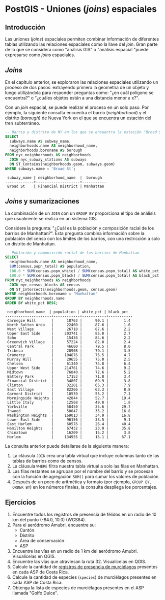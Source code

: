 # PostGIS - Uniones (*joins*) espaciales

## Introducción
Las uniones (*joins*) espaciales permiten combinar información de diferentes tablas utilizando las relaciones espaciales como la llave del *join*. Gran parte de lo que se considera como "análisis GIS" o "análisis espacial "puede expresarse como *joins* espaciales.


## *Joins*
En el capítulo anterior, se exploraron las relaciones espaciales utilizando un proceso de dos pasos: extrayendo primero la geometría de un objeto y luego utilizándola para responder preguntas como: "¿en cuál polígono se encuentra?" o "¿cuáles objetos están a una distancia menor a x?".

Con un *join* espacial, se puede realizar el proceso en un solo paso. Por ejemplo, la siguiente consulta encuentra el barrio (*neighborhood*) y el distrito (*borough*) de Nueva York en el que se encuentra un estación del tren subterráneo.

```sql
-- Barrio y distrito de NY en los que se encuentra la estación "Broad St"
SELECT
  subways.name AS subway_name,
  neighborhoods.name AS neighborhood_name,
  neighborhoods.boroname AS borough
FROM nyc_neighborhoods AS neighborhoods
  JOIN nyc_subway_stations AS subways 
  ON ST_Contains(neighborhoods.geom, subways.geom)
WHERE subways.name = 'Broad St';
```

```
 subway_name | neighborhood_name  |  borough
-------------+--------------------+-----------
 Broad St    | Financial District | Manhattan
```

## *Joins* y sumarizaciones
La combinación de un `JOIN` con un `GROUP BY` proporciona el tipo de análisis que usualmente se realiza en un sistema GIS.

Considere la pregunta: "¿Cuál es la población y composición racial de los barrios de Manhattan?". Esta pregunta combina información sobre la población del censo con los límites de los barrios, con una restricción a solo un distrito de Manhattan.

```sql
-- Población y composición racial de los barrios de Manhattan
SELECT
  neighborhoods.name AS neighborhood_name,
  SUM(census.popn_total) AS population,
  100.0 * SUM(census.popn_white) / SUM(census.popn_total) AS white_pct,
  100.0 * SUM(census.popn_black) / SUM(census.popn_total) AS black_pct
FROM nyc_neighborhoods AS neighborhoods
  JOIN nyc_census_blocks AS census
  ON ST_Intersects(neighborhoods.geom, census.geom)
WHERE neighborhoods.boroname = 'Manhattan'
GROUP BY neighborhoods.name
ORDER BY white_pct DESC;
```

```
 neighborhood_name  | population | white_pct | black_pct
---------------------+------------+-----------+-----------
 Carnegie Hill       |      18763 |      90.1 |       1.4
 North Sutton Area   |      22460 |      87.6 |       1.6
 West Village        |      26718 |      87.6 |       2.2
 Upper East Side     |     203741 |      85.0 |       2.7
 Soho                |      15436 |      84.6 |       2.2
 Greenwich Village   |      57224 |      82.0 |       2.4
 Central Park        |      46600 |      79.5 |       8.0
 Tribeca             |      20908 |      79.1 |       3.5
 Gramercy            |     104876 |      75.5 |       4.7
 Murray Hill         |      29655 |      75.0 |       2.5
 Chelsea             |      61340 |      74.8 |       6.4
 Upper West Side     |     214761 |      74.6 |       9.2
 Midtown             |      76840 |      72.6 |       5.2
 Battery Park        |      17153 |      71.8 |       3.4
 Financial District  |      34807 |      69.9 |       3.8
 Clinton             |      32201 |      65.3 |       7.9
 East Village        |      82266 |      63.3 |       8.8
 Garment District    |      10539 |      55.2 |       7.1
 Morningside Heights |      42844 |      52.7 |      19.4
 Little Italy        |      12568 |      49.0 |       1.8
 Yorkville           |      58450 |      35.6 |      29.7
 Inwood              |      50047 |      35.2 |      16.8
 Washington Heights  |     169013 |      34.9 |      16.8
 Lower East Side     |      96156 |      33.5 |       9.1
 East Harlem         |      60576 |      26.4 |      40.4
 Hamilton Heights    |      67432 |      23.9 |      35.8
 Chinatown           |      16209 |      15.2 |       3.8
 Harlem              |     134955 |      15.1 |      67.1
```

La consulta anterior puede detallarse de la siguiente manera:

1. La cláusula `JOIN` crea una tabla virtual que incluye columnas tanto de las tablas de barrios como de censos.
2. La cláusula `WHERE` filtra nuestra tabla virtual a solo las filas en Manhattan.
3. Las filas restantes se agrupan por el nombre del barrio y se procesan con la función de agregación `SUM()` para sumar los valores de población.
4. Después de un poco de aritmética y formato (por ejemplo, `GROUP BY`, `ORDER BY`) en los números finales, la consulta despliega los porcentajes.

## Ejercicios
1. Encuentre todos los registros de presencia de félidos en un radio de 10 km del punto (-84.0, 10.0) (WGS84).
2. Para el aeródromo Amubri, encuentre su:
    - Cantón
    - Distrito
    - Área de conservación
    - ASP
3. Encuentre las vías en un radio de 1 km del aeródromo Amubri. Visualícelas en QGIS.
4. Encuentre las vías que atraviesan la ruta 32. Visualícelas en QGIS.
5. Calcule la cantidad de [registros de presencia de murciélagos](https://doi.org/10.15468/dl.g5ce3g) presentes en cada ASP de Costa Rica.
6. Calcule la cantidad de especies (`species`) de murciélagos presentes en cada ASP de Costa Rica.
7. Obtenga la lista de especies de murciélagos presentes en el ASP llamada "Golfo Dulce".